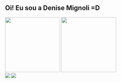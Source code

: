 ## Oi! Eu sou a Denise Mignoli =D 

<div>
<img height="180em" src="https://github-readme-stats.vercel.app/api?username=denisemignoli&show_icons=true&theme=ayu-mirage"/>
<img height="180em" src="https://github-readme-stats.vercel.app/api/top-langs/?username=denisemignoli&layout=compact&langs_count=16&theme=ayu-mirage"/>
</div>

<!--![Denise Mignoli's GitHub stats](https://github-readme-stats.vercel.app/api?username=denisemignoli&show_icons=true&theme=ayu-mirage)

[![Most Used Languages](https://github-readme-stats.vercel.app/api/top-langs/?username=denisemignoli&layout=compact&langs_count=16&theme=ayu-mirage)](https://github.com/denisemignoli/github-readme-stats)-->

<!-- <img height="180em" src="https://github-readme-stats.vercel.app/api/top-langs/?username=rafaballerini&layout=compact&langs_count=16&theme=ayu-mirage"-->

<div>
<a href = "mailto:denisemignoli@gmail.com"><img src="https://img.shields.io/badge/-Gmail-%23333?style=for-the-badge&logo=gmail&logoColor=white" target="_blank"></a>
<a href="https://www.linkedin.com/in/denisemignoli/" target="_blank"><img src="https://img.shields.io/badge/-LinkedIn-%230077B5?style=for-the-badge&logo=linkedin&logoColor=white" target="_blank"></a> 
<div>
  
<!--[![Gmail Badge](https://img.shields.io/badge/-Gmail-%23333?style=for-the-badge&logo=gmail&logoColor=white&link=mailto:denisemignoli@gmail.com)](mailto:denisemignoli@gmail.com) 
[![Linkedin Badge](https://img.shields.io/badge/LinkedIn-0077B5?style=for-the-badge&logo=linkedin&logoColor=white&link=https://www.linkedin.com/in/denisemignoli/)](https://www.linkedin.com/in/denisemignoli/) -->

<!--![Snake animation](https://github.com/rafaballerini/denisemignoli/blob/output/github-contribution-grid-snake.svg)

<!--
**denisemignoli/denisemignoli** is a ✨ _special_ ✨ repository because its `README.md` (this file) appears on your GitHub profile.

Here are some ideas to get you started:

- 🔭 I’m currently working on ...
- 🌱 I’m currently learning ...
- 👯 I’m looking to collaborate on ...
- 🤔 I’m looking for help with ...
- 💬 Ask me about ...
- 📫 How to reach me: ...
- 😄 Pronouns: ...
- ⚡ Fun fact: ...
-->
